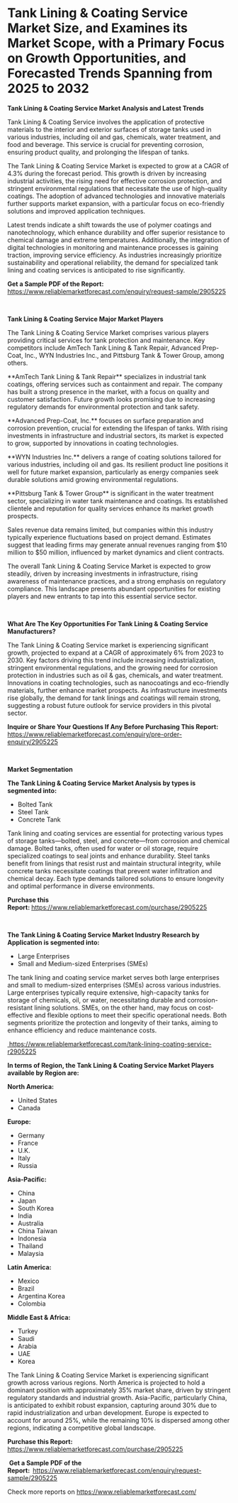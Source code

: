 <p><h1>Tank Lining & Coating Service Market Size, and Examines its Market Scope, with a Primary Focus on Growth Opportunities, and Forecasted Trends Spanning from 2025 to 2032</h1></p><p><strong>Tank Lining & Coating Service Market Analysis and Latest Trends</strong></p>
<p><p>Tank Lining & Coating Service involves the application of protective materials to the interior and exterior surfaces of storage tanks used in various industries, including oil and gas, chemicals, water treatment, and food and beverage. This service is crucial for preventing corrosion, ensuring product quality, and prolonging the lifespan of tanks.</p><p>The Tank Lining & Coating Service Market is expected to grow at a CAGR of 4.3% during the forecast period. This growth is driven by increasing industrial activities, the rising need for effective corrosion protection, and stringent environmental regulations that necessitate the use of high-quality coatings. The adoption of advanced technologies and innovative materials further supports market expansion, with a particular focus on eco-friendly solutions and improved application techniques.</p><p>Latest trends indicate a shift towards the use of polymer coatings and nanotechnology, which enhance durability and offer superior resistance to chemical damage and extreme temperatures. Additionally, the integration of digital technologies in monitoring and maintenance processes is gaining traction, improving service efficiency. As industries increasingly prioritize sustainability and operational reliability, the demand for specialized tank lining and coating services is anticipated to rise significantly.</p></p>
<p><strong>Get a Sample PDF of the Report:&nbsp;</strong> <a href="https://www.reliablemarketforecast.com/enquiry/request-sample/2905225?utm_campaign=2277&utm_medium=2&utm_source=Github&utm_content=ia&utm_term=12032025&utm_id=tank-lining-coating-service">https://www.reliablemarketforecast.com/enquiry/request-sample/2905225</a></p>
<p>&nbsp;</p>
<p><strong>Tank Lining & Coating Service Major Market Players</strong></p>
<p><p>The Tank Lining & Coating Service Market comprises various players providing critical services for tank protection and maintenance. Key competitors include AmTech Tank Lining & Tank Repair, Advanced Prep-Coat, Inc., WYN Industries Inc., and Pittsburg Tank & Tower Group, among others.</p><p>**AmTech Tank Lining & Tank Repair** specializes in industrial tank coatings, offering services such as containment and repair. The company has built a strong presence in the market, with a focus on quality and customer satisfaction. Future growth looks promising due to increasing regulatory demands for environmental protection and tank safety.</p><p>**Advanced Prep-Coat, Inc.** focuses on surface preparation and corrosion prevention, crucial for extending the lifespan of tanks. With rising investments in infrastructure and industrial sectors, its market is expected to grow, supported by innovations in coating technologies.</p><p>**WYN Industries Inc.** delivers a range of coating solutions tailored for various industries, including oil and gas. Its resilient product line positions it well for future market expansion, particularly as energy companies seek durable solutions amid growing environmental regulations.</p><p>**Pittsburg Tank & Tower Group** is significant in the water treatment sector, specializing in water tank maintenance and coatings. Its established clientele and reputation for quality services enhance its market growth prospects.</p><p>Sales revenue data remains limited, but companies within this industry typically experience fluctuations based on project demand. Estimates suggest that leading firms may generate annual revenues ranging from $10 million to $50 million, influenced by market dynamics and client contracts.</p><p>The overall Tank Lining & Coating Service Market is expected to grow steadily, driven by increasing investments in infrastructure, rising awareness of maintenance practices, and a strong emphasis on regulatory compliance. This landscape presents abundant opportunities for existing players and new entrants to tap into this essential service sector.</p></p>
<p>&nbsp;</p>
<p><strong>What Are The Key Opportunities For Tank Lining & Coating Service Manufacturers?</strong></p>
<p><p>The Tank Lining & Coating Service market is experiencing significant growth, projected to expand at a CAGR of approximately 6% from 2023 to 2030. Key factors driving this trend include increasing industrialization, stringent environmental regulations, and the growing need for corrosion protection in industries such as oil & gas, chemicals, and water treatment. Innovations in coating technologies, such as nanocoatings and eco-friendly materials, further enhance market prospects. As infrastructure investments rise globally, the demand for tank linings and coatings will remain strong, suggesting a robust future outlook for service providers in this pivotal sector.</p></p>
<p><strong>Inquire or Share Your Questions If Any Before Purchasing This Report:</strong> <a href="https://www.reliablemarketforecast.com/enquiry/pre-order-enquiry/2905225?utm_campaign=2277&utm_medium=2&utm_source=Github&utm_content=ia&utm_term=12032025&utm_id=tank-lining-coating-service">https://www.reliablemarketforecast.com/enquiry/pre-order-enquiry/2905225</a></p>
<p>&nbsp;</p>
<p><strong>Market Segmentation</strong></p>
<p><strong>The Tank Lining & Coating Service Market Analysis by types is segmented into:</strong></p>
<p><ul><li>Bolted Tank</li><li>Steel Tank</li><li>Concrete Tank</li></ul></p>
<p><p>Tank lining and coating services are essential for protecting various types of storage tanks—bolted, steel, and concrete—from corrosion and chemical damage. Bolted tanks, often used for water or oil storage, require specialized coatings to seal joints and enhance durability. Steel tanks benefit from linings that resist rust and maintain structural integrity, while concrete tanks necessitate coatings that prevent water infiltration and chemical decay. Each type demands tailored solutions to ensure longevity and optimal performance in diverse environments.</p></p>
<p><strong>Purchase this Report:&nbsp;</strong><a href="https://www.reliablemarketforecast.com/purchase/2905225?utm_campaign=2277&utm_medium=2&utm_source=Github&utm_content=ia&utm_term=12032025&utm_id=tank-lining-coating-service">https://www.reliablemarketforecast.com/purchase/2905225</a></p>
<p>&nbsp;</p>
<p><strong>The Tank Lining & Coating Service Market Industry Research by Application is segmented into:</strong></p>
<p><ul><li>Large Enterprises</li><li>Small and Medium-sized Enterprises (SMEs)</li></ul></p>
<p><p>The tank lining and coating service market serves both large enterprises and small to medium-sized enterprises (SMEs) across various industries. Large enterprises typically require extensive, high-capacity tanks for storage of chemicals, oil, or water, necessitating durable and corrosion-resistant lining solutions. SMEs, on the other hand, may focus on cost-effective and flexible options to meet their specific operational needs. Both segments prioritize the protection and longevity of their tanks, aiming to enhance efficiency and reduce maintenance costs.</p></p>
<p><a href="https://www.reliablemarketforecast.com/tank-lining-coating-service-r2905225?utm_campaign=2277&utm_medium=2&utm_source=Github&utm_content=ia&utm_term=12032025&utm_id=tank-lining-coating-service">&nbsp;https://www.reliablemarketforecast.com/tank-lining-coating-service-r2905225</a></p>
<p><strong>In terms of Region, the Tank Lining & Coating Service Market Players available by Region are:</strong></p>
<p>
    <p> <strong> North America: </strong>
        <ul>
            <li>United States</li>
            <li>Canada</li>
        </ul>
        </p> 
    <p> <strong> Europe: </strong>
        <ul>
            <li>Germany</li>
            <li>France</li>
            <li>U.K.</li>
            <li>Italy</li>
            <li>Russia</li>
        </ul>
        </p> 
    <p> <strong> Asia-Pacific: </strong>
        <ul>
            <li>China</li>
            <li>Japan</li>
            <li>South Korea</li>
            <li>India</li>
            <li>Australia</li>
            <li>China Taiwan</li>
            <li>Indonesia</li>
            <li>Thailand</li>
            <li>Malaysia</li>
        </ul>
        </p> 
    <p> <strong> Latin America: </strong>
        <ul>
            <li>Mexico</li>
            <li>Brazil</li>
            <li>Argentina Korea</li>
            <li>Colombia</li>
        </ul>
        </p> 
    <p> <strong> Middle East & Africa: </strong>
        <ul>
            <li>Turkey</li>
            <li>Saudi</li>
            <li>Arabia</li>
            <li>UAE</li>
            <li>Korea</li>
        </ul>
    </p>
    </p>
<p><p>The Tank Lining & Coating Service Market is experiencing significant growth across various regions. North America is projected to hold a dominant position with approximately 35% market share, driven by stringent regulatory standards and industrial growth. Asia-Pacific, particularly China, is anticipated to exhibit robust expansion, capturing around 30% due to rapid industrialization and urban development. Europe is expected to account for around 25%, while the remaining 10% is dispersed among other regions, indicating a competitive global landscape.</p></p>
<p><strong>Purchase this Report: </strong><a href="https://www.reliablemarketforecast.com/purchase/2905225?utm_campaign=2277&utm_medium=2&utm_source=Github&utm_content=ia&utm_term=12032025&utm_id=tank-lining-coating-service">https://www.reliablemarketforecast.com/purchase/2905225</a></p>
<p>&nbsp;<strong>Get a Sample PDF of the Report:&nbsp;&nbsp;</strong><a href="https://www.reliablemarketforecast.com/enquiry/request-sample/2905225?utm_campaign=2277&utm_medium=2&utm_source=Github&utm_content=ia&utm_term=12032025&utm_id=tank-lining-coating-service">https://www.reliablemarketforecast.com/enquiry/request-sample/2905225</a></p>
<p><strong></strong></p>
<p>Check more reports on <a href="https://www.reliablemarketforecast.com/?utm_campaign=2277&utm_medium=2&utm_source=Github&utm_content=ia&utm_term=12032025&utm_id=tank-lining-coating-service">https://www.reliablemarketforecast.com/</a></p>